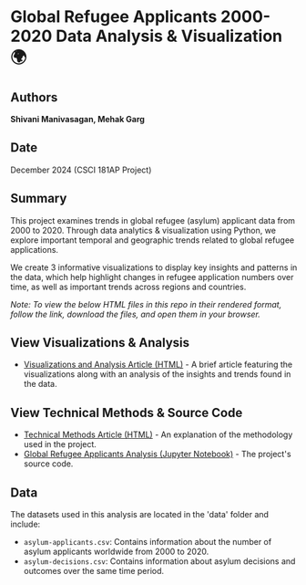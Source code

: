 # Global Refugee Applicants 2000-2020 Data Analysis & Visualization 🌍

## Authors  
**Shivani Manivasagan, Mehak Garg**

## Date  
December 2024 (CSCI 181AP Project)

## Summary  
This project examines trends in global refugee (asylum) applicant data from 2000 to 2020. Through data analytics & visualization using Python, we explore important temporal and geographic trends related to global refugee applications. 

We create 3 informative visualizations to display key insights and patterns in the data, which help highlight changes in refugee application numbers over time, as well as important trends across regions and countries.

*Note: To view the below HTML files in this repo in their rendered format, follow the link, download the files, and open them in your browser.*

## View Visualizations & Analysis  
- [Visualizations and Analysis Article (HTML)](visualizations_and_analysis.html) - A brief article featuring the visualizations along with an analysis of the insights and trends found in the data.

## View Technical Methods & Source Code
- [Technical Methods Article (HTML)](technical_methods.html) - An explanation of the methodology used in the project.  
- [Global Refugee Applicants Analysis (Jupyter Notebook)](global_refugee_applicants.ipynb) - The project's source code.

## Data  
The datasets used in this analysis are located in the 'data' folder and include:
- `asylum-applicants.csv`: Contains information about the number of asylum applicants worldwide from 2000 to 2020.
- `asylum-decisions.csv`: Contains information about asylum decisions and outcomes over the same time period.